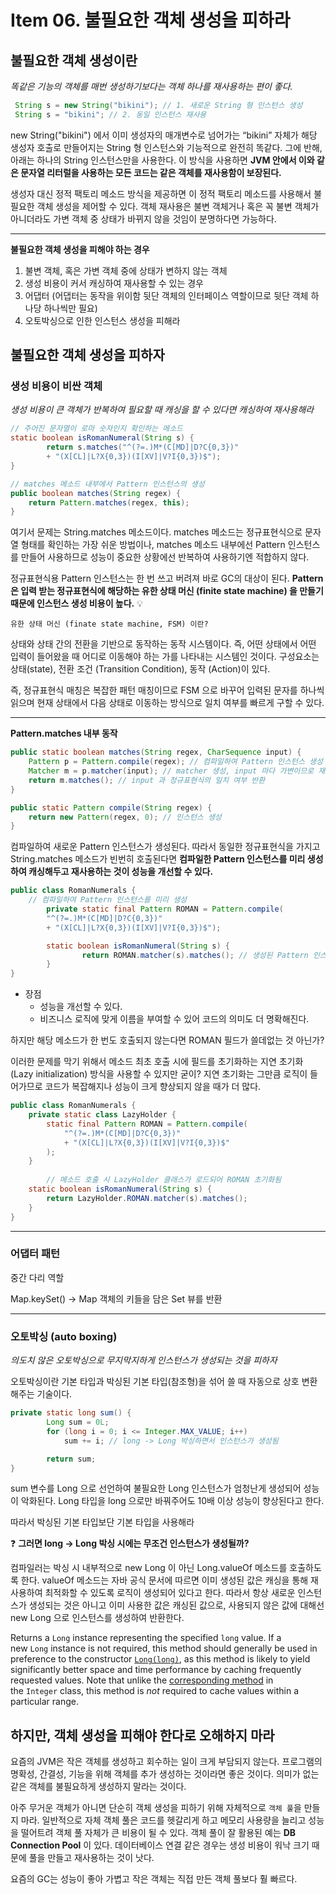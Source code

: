 # Item 06. 불필요한 객체 생성을 피하라

## 불필요한 객체 생성이란

*똑같은 기능의 객체를 매번 생성하기보다는 객체 하나를 재사용하는 편이 좋다.*

```java
 String s = new String("bikini"); // 1. 새로운 String 형 인스턴스 생성
 String s = "bikini"; // 2. 동일 인스턴스 재사용
```

new String("bikini") 에서 이미 생성자의 매개변수로 넘어가는 “bikini” 자체가 해당 생성자 호출로 만들어지는 String 형 인스턴스와 기능적으로 완전히 똑같다. 그에 반해, 아래는 하나의 String 인스턴스만을 사용한다. 이 방식을 사용하면 **JVM 안에서 이와 같은 문자열 리터럴을 사용하는 모든 코드는 같은 객체를 재사용함이 보장된다.**

생성자 대신 정적 팩토리 메소드 방식을 제공하면 이 정적 팩토리 메소드를 사용해서 불필요한 객체 생성을 제어할 수 있다. 객체 재사용은 불변 객체거나 혹은 꼭 불변 객체가 아니더라도 가변 객체 중 상태가 바뀌지 않을 것임이 분명하다면 가능하다.

___

**불필요한 객체 생성을 피해야 하는 경우**

1. 불변 객체, 혹은 가변 객체 중에 상태가 변하지 않는 객체
2. 생성 비용이 커서 캐싱하여 재사용할 수 있는 경우
3. 어댑터 (어댑터는 동작을 위이함 뒷단 객체의 인터페이스 역할이므로 뒷단 객체 하나당 하나씩만 필요)
4. 오토박싱으로 인한 인스턴스 생성을 피해라

## 불필요한 객체 생성을 피하자

### 생성 비용이 비싼 객체

*생성 비용이 큰 객체가 반복하여 필요할 때 캐싱을 할 수 있다면 캐싱하여 재사용해라*

```java
// 주어진 문자열이 로마 숫자인지 확인하는 메소드
static boolean isRomanNumeral(String s) {
		return s.matches("^(?=.)M*(C[MD]|D?C{0,3})"
		+ "(X[CL]|L?X{0,3})(I[XV]|V?I{0,3})$");
}
```

```java
// matches 메소드 내부에서 Pattern 인스턴스의 생성
public boolean matches(String regex) {
    return Pattern.matches(regex, this);
}
```

여기서 문제는 String.matches 메소드이다. matches 메소드는 정규표현식으로 문자열 형태를 확인하는 가장 쉬운 방법이나, matches 메소드 내부에선 Pattern 인스턴스를 만들어 사용하므로 성능이 중요한 상황에선 반복하여 사용하기엔 적합하지 않다.

정규표현식용 Pattern 인스턴스는 한 번 쓰고 버려져 바로 GC의 대상이 된다. **Pattern 은 입력 받는 정규표현식에 해당하는 유한 상태 머신 (finite state machine) 을 만들기 때문에 인스턴스 생성 비용이 높다.**
💡

`유한 상태 머신 (finate state machine, FSM) 이란?`

상태와 상태 간의 전환을 기반으로 동작하는 동작 시스템이다. 즉, 어떤 상태에서 어떤 입력이 들어왔을 때 어디로 이동해야 하는 가를 나타내는 시스템인 것이다. 구성요소는 상태(state), 전환 조건 (Transition Condition), 동작 (Action)이 있다.

즉, 정규표현식 매칭은 복잡한 패턴 매칭이므로 FSM 으로 바꾸어 입력된 문자를 하나씩 읽으며 현재 상태에서 다음 상태로 이동하는 방식으로 일치 여부를 빠르게 구할 수 있다.

___

**Pattern.matches 내부 동작**

```java
public static boolean matches(String regex, CharSequence input) {
    Pattern p = Pattern.compile(regex); // 컴파일하여 Pattern 인스턴스 생성
    Matcher m = p.matcher(input); // matcher 생성, input 마다 가변이므로 재사용 불가
    return m.matches(); // input 과 정규표현식의 일치 여부 반환 
}
```

```java
public static Pattern compile(String regex) {
    return new Pattern(regex, 0); // 인스턴스 생성
}
```

컴파일하여 새로운 Pattern 인스턴스가 생성된다. 따라서 동일한 정규표현식을 가지고 String.matches 메소드가 빈번히 호출된다면 **컴파일한 Pattern 인스턴스를 미리 생성하여 캐싱해두고 재사용하는 것이 성능을 개선할 수 있다.**

```java
public class RomanNumerals {
    // 컴파일하여 Pattern 인스턴스를 미리 생성
		private static final Pattern ROMAN = Pattern.compile(
		"^(?=.)M*(C[MD]|D?C{0,3})"
		+ "(X[CL]|L?X{0,3})(I[XV]|V?I{0,3})$");

		static boolean isRomanNumeral(String s) {
				return ROMAN.matcher(s).matches(); // 생성된 Pattern 인스턴스 재사용
		}
}
```

- 장점
    - 성능을 개선할 수 있다.
    - 비즈니스 로직에 맞게 이름을 부여할 수 있어 코드의 의미도 더 명확해진다.

하지만 해당 메소드가 한 번도 호출되지 않는다면 ROMAN 필드가 쓸데없는 것 아닌가?

이러한 문제를 막기 위해서 메소드 최초 호출 시에 필드를 초기화하는 지연 초기화 (Lazy initialization) 방식을 사용할 수 있지만 굳이? 지연 초기화는 그만큼 로직이 들어가므로 코드가 복잡해지나 성능이 크게 향상되지 않을 때가 더 많다.

```java
public class RomanNumerals {
    private static class LazyHolder {
        static final Pattern ROMAN = Pattern.compile(
            "^(?=.)M*(C[MD]|D?C{0,3})"
            + "(X[CL]|L?X{0,3})(I[XV]|V?I{0,3})$"
        );
    }
		
		// 메소드 호출 시 LazyHolder 클래스가 로드되어 ROMAN 초기화됨
    static boolean isRomanNumeral(String s) {
        return LazyHolder.ROMAN.matcher(s).matches();
    }
}
```

---

### 어댑터 패턴 

중간 다리 역할

Map.keySet() → Map 객체의 키들을 담은 Set 뷰를 반환

---

### 오토박싱 (auto boxing)

*의도치 않은 오토박싱으로 무지막지하게 인스턴스가 생성되는 것을 피하자*

오토박싱이란 기본 타입과 박싱된 기본 타입(참조형)을 섞어 쓸 때 자동으로 상호 변환해주는 기술이다.

```java
private static long sum() {
		Long sum = 0L;
		for (long i = 0; i <= Integer.MAX_VALUE; i++)
			sum += i; // long -> Long 박싱하면서 인스턴스가 생성됨

		return sum;
} 
```

sum 변수를 Long 으로 선언하여 불필요한 Long 인스턴스가 엄청난게 생성되어 성능이 악화된다. Long 타입을 long 으로만 바꿔주어도 10배 이상 성능이 향상된다고 한다. 

따라서 박싱된 기본 타입보단 기본 타입을 사용해라


❓ **그러면 long → Long 박싱 시에는 무조건 인스턴스가 생성될까?**

컴파일러는 박싱 시 내부적으로 new Long 이 아닌 Long.valueOf 메소드를 호출하도록 한다. valueOf 메소드는 자바 공식 문서에 따르면 이미 생성된 값은 캐싱을 통해 재사용하여 최적화할 수 있도록 로직이 생성되어 있다고 한다. 따라서 항상 새로운 인스턴스가 생성되는 것은 아니고 이미 사용한 값은 캐싱된 값으로, 사용되지 않은 값에 대해선 new Long 으로 인스턴스를 생성하여 반환한다.

Returns a `Long` instance representing the specified `long` value. If a new `Long` instance is not required, this method should generally be used in preference to the constructor [`Long(long)`](https://docs.oracle.com/javase/8/docs/api/java/lang/Long.html#Long-long-), as this method is likely to yield significantly better space and time performance by caching frequently requested values. Note that unlike the [corresponding method](https://docs.oracle.com/javase/8/docs/api/java/lang/Integer.html#valueOf-int-) in the `Integer` class, this method is *not* required to cache values within a particular range.

## 하지만, 객체 생성을 피해야 한다로 오해하지 마라

요즘의 JVM은 작은 객체를 생성하고 회수하는 일이 크게 부담되지 않는다. 프로그램의 명확성, 간결성, 기능을 위해 객체를 추가 생성하는 것이라면 좋은 것이다. 의미가 없는 같은 객체를 불필요하게 생성하지 말라는 것이다.

아주 무거운 객체가 아니면 단순히 객체 생성을 피하기 위해 자체적으로 `객체 풀`을 만들지 마라. 일반적으로 자체 객체 풀은 코드를 헷갈리게 하고 메모리 사용량을 늘리고 성능을 떨어트려 객체 풀 자체가 큰 비용이 될 수 있다. 객체 풀이 잘 활용된 예는 **DB Connection Pool** 이 있다. 데이터베이스 연결 같은 경우는 생성 비용이 워낙 크기 때문에 풀을 만들고 재사용하는 것이 낫다.

요즘의 GC는 성능이 좋아 가볍고 작은 객체는 직접 만든 객체 풀보다 훨 빠르다.